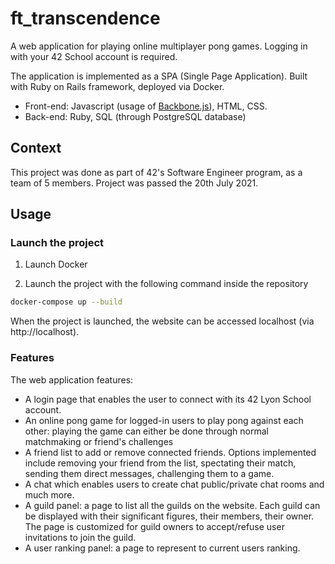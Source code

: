 # ft_transcendence

A web application for playing online multiplayer pong games.
Logging in with your 42 School account is required.

The application is implemented as a SPA (Single Page Application).
Built with Ruby on Rails framework, deployed via Docker.

- Front-end: Javascript (usage of [Backbone.js](https://backbonejs.org/)), HTML, CSS.
- Back-end: Ruby, SQL (through PostgreSQL database)

## Context

This project was done as part of 42's Software Engineer program, as a team of 5 members. Project was passed the 20th July 2021.

## Usage 

### Launch the project

1) Launch Docker

2) Launch the project with the following command inside the repository

```bash
docker-compose up --build
```

When the project is launched, the website can be accessed localhost (via http://localhost).

### Features

The web application features:
- A login page that enables the user to connect with its 42 Lyon School account.
- An online pong game for logged-in users to play pong against each other: playing the game can either be done through normal matchmaking or friend's challenges
- A friend list to add or remove connected friends. Options implemented include removing your friend from the list, spectating their match, sending them direct messages, challenging them to a game.
- A chat which enables users to create chat public/private chat rooms and much more.
- A guild panel: a page to list all the guilds on the website. Each guild can be displayed with their significant figures, their members, their owner. The page is customized for guild owners to accept/refuse user invitations to join the guild.
- A user ranking panel: a page to represent to current users ranking.

